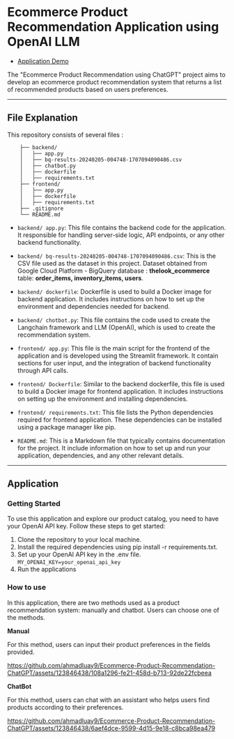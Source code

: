 # Ecommerce Product Recommendation Application using OpenAI LLM

- [Application Demo](https://ecommerce-recommendation-chatbot-frontend-7emkch5d3q-uc.a.run.app)

The "Ecommerce Product Recommendation using ChatGPT" project aims to develop an ecommerce product recommendation system that returns a list of recommended products based on users preferences. 

---

## File Explanation
This repository consists of several files :

```
    ├── backend/
    │   ├── app.py
    │   ├── bq-results-20240205-004748-1707094090486.csv
    │   ├── chatbot.py
    │   ├── dockerfile
    │   ├── requirements.txt
    ├── frontend/
    │   ├── app.py
    │   ├── dockerfile
    │   ├── requirements.txt
    ├── .gitignore
    └── README.md
```

- `backend/ app.py`: This file contains the backend code for the application. It responsible for handling server-side logic, API endpoints, or any other backend functionality.

- `backend/ bq-results-20240205-004748-1707094090486.csv`: This is the CSV file used as the dataset in this project. Dataset obtained from Google Cloud Platform - BigQuery  database : **thelook_ecommerce** table: **order_items, inventory_items, users**.

- `backend/ dockerfile`: Dockerfile is used to build a Docker image for backend application. It includes instructions on how to set up the environment and dependencies needed for backend.

- `backend/ chotbot.py`: This file contains the code used to create the Langchain framework and LLM (OpenAI), which is used to create the recommendation system.

- `frontend/ app.py`: This file is the main script for the frontend of the application and is developed using the Streamlit framework. It contain sections for user input, and the integration of backend functionality through API calls. 

- `frontend/ Dockerfile`: Similar to the backend dockerfile, this file is used to build a Docker image for frontend application. It includes instructions on setting up the environment and installing dependencies.

- `frontend/ requirements.txt`: This file lists the Python dependencies required for frontend application. These dependencies can be installed using a package manager like pip.

- `README.md`: This is a Markdown file that typically contains documentation for the project. It include information on how to set up and run your application, dependencies, and any other relevant details.

---

## Application
### Getting Started

To use this application and explore our product catalog, you need to have your OpenAI API key. Follow these steps to get started:

1. Clone the repository to your local machine.
2. Install the required dependencies using pip install -r requirements.txt.
3. Set up your OpenAI API key in the .env file.
`MY_OPENAI_KEY=your_openai_api_key`
4. Run the applications

### How to use

In this application, there are two methods used as a product recommendation system: manually and chatbot. Users can choose one of the methods.

**Manual**

For this method, users can input their product preferences in the fields provided.

https://github.com/ahmadluay9/Ecommerce-Product-Recommendation-ChatGPT/assets/123846438/108a1296-fe21-458d-b713-92de22fcbeea

**ChatBot**

For this method, users can chat with an assistant who helps users find products according to their preferences.

https://github.com/ahmadluay9/Ecommerce-Product-Recommendation-ChatGPT/assets/123846438/6aef4dce-9599-4d15-9e18-c8bca98ea479


